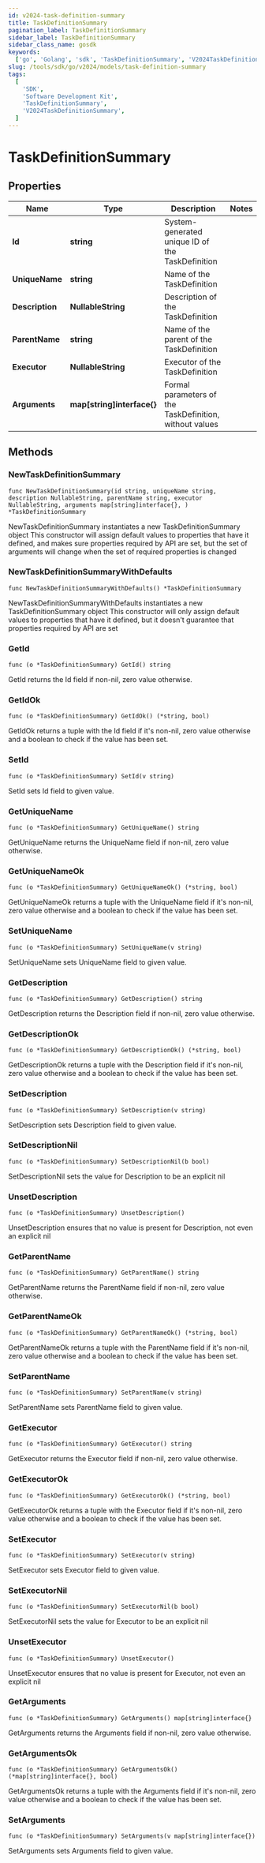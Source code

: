 ```yaml
---
id: v2024-task-definition-summary
title: TaskDefinitionSummary
pagination_label: TaskDefinitionSummary
sidebar_label: TaskDefinitionSummary
sidebar_class_name: gosdk
keywords:
  ['go', 'Golang', 'sdk', 'TaskDefinitionSummary', 'V2024TaskDefinitionSummary']
slug: /tools/sdk/go/v2024/models/task-definition-summary
tags:
  [
    'SDK',
    'Software Development Kit',
    'TaskDefinitionSummary',
    'V2024TaskDefinitionSummary',
  ]
---
```


# TaskDefinitionSummary

## Properties

| Name | Type | Description | Notes |
| --- | --- | --- | --- |
| **Id** | **string** | System-generated unique ID of the TaskDefinition |
| **UniqueName** | **string** | Name of the TaskDefinition |
| **Description** | **NullableString** | Description of the TaskDefinition |
| **ParentName** | **string** | Name of the parent of the TaskDefinition |
| **Executor** | **NullableString** | Executor of the TaskDefinition |
| **Arguments** | **map[string]interface{}** | Formal parameters of the TaskDefinition, without values |

## Methods

### NewTaskDefinitionSummary

`func NewTaskDefinitionSummary(id string, uniqueName string, description NullableString, parentName string, executor NullableString, arguments map[string]interface{}, ) *TaskDefinitionSummary`

NewTaskDefinitionSummary instantiates a new TaskDefinitionSummary object This constructor will assign default values to properties that have it defined, and makes sure properties required by API are set, but the set of arguments will change when the set of required properties is changed

### NewTaskDefinitionSummaryWithDefaults

`func NewTaskDefinitionSummaryWithDefaults() *TaskDefinitionSummary`

NewTaskDefinitionSummaryWithDefaults instantiates a new TaskDefinitionSummary object This constructor will only assign default values to properties that have it defined, but it doesn't guarantee that properties required by API are set

### GetId

`func (o *TaskDefinitionSummary) GetId() string`

GetId returns the Id field if non-nil, zero value otherwise.

### GetIdOk

`func (o *TaskDefinitionSummary) GetIdOk() (*string, bool)`

GetIdOk returns a tuple with the Id field if it's non-nil, zero value otherwise and a boolean to check if the value has been set.

### SetId

`func (o *TaskDefinitionSummary) SetId(v string)`

SetId sets Id field to given value.

### GetUniqueName

`func (o *TaskDefinitionSummary) GetUniqueName() string`

GetUniqueName returns the UniqueName field if non-nil, zero value otherwise.

### GetUniqueNameOk

`func (o *TaskDefinitionSummary) GetUniqueNameOk() (*string, bool)`

GetUniqueNameOk returns a tuple with the UniqueName field if it's non-nil, zero value otherwise and a boolean to check if the value has been set.

### SetUniqueName

`func (o *TaskDefinitionSummary) SetUniqueName(v string)`

SetUniqueName sets UniqueName field to given value.

### GetDescription

`func (o *TaskDefinitionSummary) GetDescription() string`

GetDescription returns the Description field if non-nil, zero value otherwise.

### GetDescriptionOk

`func (o *TaskDefinitionSummary) GetDescriptionOk() (*string, bool)`

GetDescriptionOk returns a tuple with the Description field if it's non-nil, zero value otherwise and a boolean to check if the value has been set.

### SetDescription

`func (o *TaskDefinitionSummary) SetDescription(v string)`

SetDescription sets Description field to given value.

### SetDescriptionNil

`func (o *TaskDefinitionSummary) SetDescriptionNil(b bool)`

SetDescriptionNil sets the value for Description to be an explicit nil

### UnsetDescription

`func (o *TaskDefinitionSummary) UnsetDescription()`

UnsetDescription ensures that no value is present for Description, not even an explicit nil

### GetParentName

`func (o *TaskDefinitionSummary) GetParentName() string`

GetParentName returns the ParentName field if non-nil, zero value otherwise.

### GetParentNameOk

`func (o *TaskDefinitionSummary) GetParentNameOk() (*string, bool)`

GetParentNameOk returns a tuple with the ParentName field if it's non-nil, zero value otherwise and a boolean to check if the value has been set.

### SetParentName

`func (o *TaskDefinitionSummary) SetParentName(v string)`

SetParentName sets ParentName field to given value.

### GetExecutor

`func (o *TaskDefinitionSummary) GetExecutor() string`

GetExecutor returns the Executor field if non-nil, zero value otherwise.

### GetExecutorOk

`func (o *TaskDefinitionSummary) GetExecutorOk() (*string, bool)`

GetExecutorOk returns a tuple with the Executor field if it's non-nil, zero value otherwise and a boolean to check if the value has been set.

### SetExecutor

`func (o *TaskDefinitionSummary) SetExecutor(v string)`

SetExecutor sets Executor field to given value.

### SetExecutorNil

`func (o *TaskDefinitionSummary) SetExecutorNil(b bool)`

SetExecutorNil sets the value for Executor to be an explicit nil

### UnsetExecutor

`func (o *TaskDefinitionSummary) UnsetExecutor()`

UnsetExecutor ensures that no value is present for Executor, not even an explicit nil

### GetArguments

`func (o *TaskDefinitionSummary) GetArguments() map[string]interface{}`

GetArguments returns the Arguments field if non-nil, zero value otherwise.

### GetArgumentsOk

`func (o *TaskDefinitionSummary) GetArgumentsOk() (*map[string]interface{}, bool)`

GetArgumentsOk returns a tuple with the Arguments field if it's non-nil, zero value otherwise and a boolean to check if the value has been set.

### SetArguments

`func (o *TaskDefinitionSummary) SetArguments(v map[string]interface{})`

SetArguments sets Arguments field to given value.
